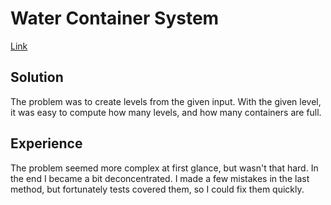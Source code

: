 # Water Container System

[Link](https://codingcompetitions.withgoogle.com/kickstart/round/00000000008cb409/0000000000bef79e)

## Solution

The problem was to create levels from the given input. 
With the given level, it was easy to compute how many levels, and how many containers are full.

## Experience

The problem seemed more complex at first glance, but wasn't that hard.
In the end I became a bit deconcentrated. 
I made a few  mistakes in the last method, but fortunately tests covered them, so I could fix them quickly.
